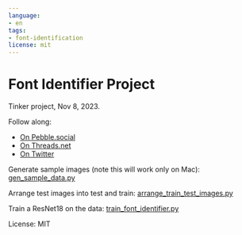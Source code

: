 ```yaml
---
language:
- en
tags:
- font-identification
license: mit
---
```


# Font Identifier Project

Tinker project, Nov 8, 2023.

Follow along:
- [On Pebble.social](https://pebble.social/@gabor/111376050835874755)
- [On Threads.net](https://www.threads.net/@gaborcselle/post/CzZJpJCpxTz)
- [On Twitter](https://twitter.com/gabor/status/1722300841691103467)

Generate sample images (note this will work only on Mac): [gen_sample_data.py](gen_sample_data.py)

Arrange test images into test and train: [arrange_train_test_images.py](arrange_train_test_images.py)

Train a ResNet18 on the data: [train_font_identifier.py](train_font_identifier.py)

License: MIT


